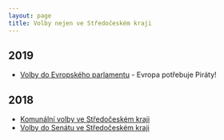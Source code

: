 ```yaml
---
layout: page
title: Volby nejen ve Středočeském kraji
---
```


## 2019

* [Volby do Evropského parlamentu](https://evropapotrebuje.cz/) - Evropa potřebuje Piráty!

## 2018

* [Komunální volby ve Středočeském kraji](2018/komunalni/)
* [Volby do Senátu ve Středočeském kraji](2018/senat/)
